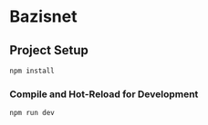 # Bazisnet

## Project Setup

```sh
npm install
```

### Compile and Hot-Reload for Development

```sh
npm run dev
```